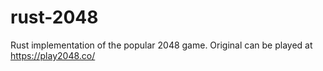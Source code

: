 # rust-2048
Rust implementation of the popular 2048 game. Original can be played at https://play2048.co/
